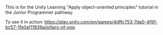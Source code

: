 This is for the Unity Learning "Apply object-oriented principles" tutorial in the Junior Programmer pathway.

To see it in action:
https://play.unity.com/en/games/4dffc753-7da0-4f91-bc57-1fe0af11839a/pillars-of-oop
